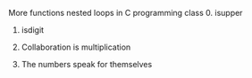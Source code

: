 More functions nested loops in C programming class
0. isupper

1. isdigit

2. Collaboration is multiplication

3. The numbers speak for themselves
